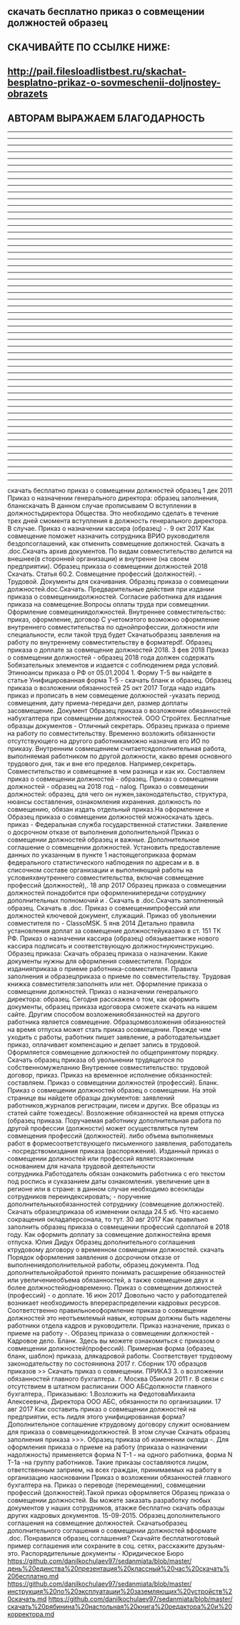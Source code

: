 скачать бесплатно приказ о совмещении должностей образец
--------------------------------------------------
СКАЧИВАЙТЕ ПО ССЫЛКЕ НИЖЕ:
--------------------------------------------------
http://pail.filesloadlistbest.ru/skachat-besplatno-prikaz-o-sovmeschenii-doljnostey-obrazets
--------------------------------------------------
АВТОРАМ ВЫРАЖАЕМ БЛАГОДАРНОСТЬ
--------------------------------------------------
--------------------------------------------------
--------------------------------------------------
--------------------------------------------------
--------------------------------------------------
--------------------------------------------------
--------------------------------------------------
--------------------------------------------------
--------------------------------------------------
--------------------------------------------------
--------------------------------------------------
--------------------------------------------------
--------------------------------------------------
--------------------------------------------------
--------------------------------------------------
--------------------------------------------------
--------------------------------------------------
--------------------------------------------------
--------------------------------------------------
--------------------------------------------------
--------------------------------------------------
--------------------------------------------------
--------------------------------------------------
--------------------------------------------------
--------------------------------------------------
--------------------------------------------------
--------------------------------------------------
--------------------------------------------------
--------------------------------------------------
--------------------------------------------------
--------------------------------------------------
--------------------------------------------------
--------------------------------------------------
--------------------------------------------------
--------------------------------------------------
--------------------------------------------------
--------------------------------------------------
--------------------------------------------------
--------------------------------------------------
--------------------------------------------------
--------------------------------------------------
--------------------------------------------------
--------------------------------------------------
--------------------------------------------------
--------------------------------------------------
--------------------------------------------------
--------------------------------------------------
--------------------------------------------------
--------------------------------------------------
--------------------------------------------------
--------------------------------------------------
--------------------------------------------------
--------------------------------------------------
--------------------------------------------------
скачать бесплатно приказ о совмещении должностей образец 1 дек 2011  Приказ о назначении генерального директора: образец заполнения, бланкскачать  В данном случае прописываем О вступлении в должностьдиректора Общества.  Это необходимо сделать в течение трех дней смомента вступления в должность генерального директора. В случае. Приказ о назначении кассира (образец) -. 9 окт 2017  Как совмещение поможет назначить сотрудника ВРИО руководителя бездопсоглашений, как отменить совмещение должностей.  Скачать в .doc.Скачать архив документов. По видам совместительство делится на внешнее(в сторонней организации) и внутренне (на своем предприятии). Образец приказа о совмещении должностей 2018  Скачать. Статья 60.2. Совмещение профессий (должностей). - Трудовой. Документы для скачивания. Образец приказа о совмещении должностей.doc.Скачать. Предварительные действия при издании приказа о совмещениидолжностей. Согласие работника для издания приказа на совмещение.Вопросы оплаты труда при совмещении. Оформление совмещениядолжностей. Внутреннее совместительство: приказ, оформление, договор  С учетомэтого возможно оформление внутреннего совместительства по однойпрофессии, должности или специальности, если такой труд будет  Скачатьобразец заявления на работу по внутреннему совместительству в форматеpdf. Образец приказа о доплате за совмещение должностей 2018. 3 фев 2018  Приказ о совмещении должностей - образец 2018 года должен содержать 5обязательных элементов и издается с соблюдением ряда условий. Этинюансы приказа о  РФ от 05.01.2004  1. Форму Т-5 вы найдете в статье Унифицированная форма  Т-5 - скачать бланк и образец. Образец приказа о возложении обязанностей
25 окт 2017  Тогда надо издать приказ и прописать в нем совмещение должностей -указать период совмещения, дату приема-передачи дел, размер доплаты засовмещение. Документ Образец приказа о возложении обязанностей набухгалтера при совмещении должностей. ООО Стройтех. Бесплатные образцы документов - Отличный секретарь. Образец приказа о приеме на работу по совместительству. Временно возложить обязанности отсутствующего на другого работникаможно назначив его ИО по приказу.  Внутренним совмещением считаетсядополнительная работа, выполняемая работником по другой должности, какво время основного трудового дня, так и вне его пределов. Например,секретарь. Совместительство и совмещение в чем разница и как их. Составляем приказ о совмещении должностей - образец. Приказ о совмещении должностей - образец на 2018 год - nalog. Приказ о совмещении должностей: образец, для чего он нужен,законодательство, структура, нюансы составления, ознакомления ихранения.  должность по совмещению, обязан издать отдельный приказ.На оформление и  Образец приказа о совмещении должностей можноскачать здесь. приказ - Федеральная служба государственной статистики. Заявление о досрочном отказе от выполнения дополнительной
Приказ о совмещении должностей  образец и важные. Дополнительное соглашение о совмещении должностей. Установить предоставление данных по указанным в пункте 1 настоящегоприказа формам федерального статистического наблюдения по адресам и в. в списочном составе организации и выполняющий работы на условияхвнутреннего совместительства, включая совмещение профессий (должностей),. 18 апр 2017  Образец приказа о совмещении должностей понадобится при оформлениипередачи сотруднику дополнительных полномочий и . Скачать в .doc.Скачать заполненный образец. Скачать в .doc. Приказ о совмещениипрофессий или должностей  ключевой документ, служащий. Приказ об увольнении совместителя по  - ClassoMSK. 5 янв 2014  Детально правила установления доплат за совмещение должностейуказано в ст. 151 ТК РФ. Приказ о назначении кассира (образец) обязываеттакже нового кассира подписать и соответствующую должностнуюинструкцию. Образец приказа: Скачать образец приказа о назначении. Какие документы нужны для оформления совместителя. Порядок изданияприказа о приеме работника-совместителя. Правила заполнения и образецприказа о приеме по совместительству. Трудовая книжка совместителя:заполнять или нет. Оформление приказа о совмещении должностей. Приказ о назначении генерального директора: образец. Сегодня расскажем о том, как оформить документы, образец приказа идоговора сможете скачать на нашем сайте.  Другим способом возложенияобязанностей на другого работника является совмещение.  Образцомвозложения обязанностей на время отпуска может стать приказ осовмещении. Прежде чем уходить с работы, работник пишет заявление, а работодательиздает приказ, оплачивает компенсацию и делает запись в трудовой. Оформляется совмещение должностей по общепринятому порядку. Скачать образец приказа об увольнении трудящегося по собственномужеланию
Внутреннее совместительство: трудовой договор, приказ. Приказ на временное исполнение обязанностей: составляем. Приказ о совмещении должностей (профессий). Бланк. Приказ о совмещении должностей образец  о совмещении. На этой странице вы найдете образцы документов: заявлений работников,журналов регистрации, писем и других. Все образцы из статей сайте тожездесь!. Возложение обязанностей на время отпуска (образец приказа. Поручаемая работнику дополнительная работа по другой профессии (должности) может осуществляться путем совмещения профессий (должностей).  либо объема выполняемых работ в формесоответствующего письменного заявления, работодатель - посредствомиздания приказа (распоряжения). Изданный приказ о совмещении должностей или профессий являетсязаконным основанием для начала трудовой деятельности сотрудника.Работодатель обязан ознакомить работника с его текстом под роспись и суказанием даты ознакомления. увеличение цен в регионе или в стране: в данном случае необходимо всеоклады сотрудников переиндексировать; - поручение дополнительныхобязанностей сотруднику (совмещение должностей). Скачать образецприказа об изменении оклада 24.5 кб. Что касаемо сокращения окладаперсонала, то тут. 30 авг 2017  Как правильно заполнить образец приказа о совмещении профессий сдоплатой в 2018 году.  Как оформить доплату за совмещение должностейна время отпуска. Юлия Дидух  Образец дополнительного соглашения ктрудовому договору о временном совмещении должностей. скачать
Порядок оформления заявления о досрочном отказе от выполнениядополнительной работы, образец документа.  Под дополнительнойработой принято понимать расширение обязанностей или увеличениеобъема обязанностей, а также совмещение двух и более должностейодновременно. Приказ о совмещении должностей (профессий) - о доплате. 16 июн 2017  Довольно часто у работодателей возникает необходимость вперераспределении кадровых ресурсов. Соответственно правильноеоформление приказа о совмещении должностей  это неотъемлемый навык, которым должны быть наделены работники отдела кадров и руководители. Приказ назначение, приказ о приеме на работу -. Образец приказа о совмещении должностей - Кадровое дело. Бланк. Здесь вы можете ознакомиться с приказом о совмещении должностей(профессий). Примерная форма (образец, бланк, шаблон) приказа, длякадровой работы. Соответствует трудовому законодательству по состояниюна 2017 г. Сборник 170 образцов приказов >>  Скачать приказ о совмещении. ПРИКАЗ  3. о возложении обязанностей главного бухгалтера. г. Москва 05июля 2011 г. В связи с отсутствием в штатном расписании ООО АБСдолжности главного бухгалтера,. Приказываю: 1.Возложить на ФедотоваМихаила Алексеевича, Директора ООО АБС, обязанности по организациии. 17 авг 2017  Как составить приказ о совмещении должностей на предприятии, есть лидля этого унифицированная форма?  Дополнительное соглашение ктрудовому договору служит основанием для приказа о совмещениидолжностей. В этом случае  Скачать образец заполнения приказа >>>. Образец приказа об изменении оклада -. Для оформления приказа о приеме на работу (приказа о назначении надолжность) применяется форма N Т-1 - на одного работника, форма N Т-1а -на группу работников. Такие приказы составляются лицом, ответственным заприем, на всех граждан, принимаемых на работу в организацию наосновании
Приказ о возложении обязанностей главного бухгалтера на. Приказ о переводе (перемещении), совмещении профессий (должностей).Такой приказ оформляется  Образец приказа о совмещении должностей. Вы можете заказать разработку любых документов у наших сотрудников, атакже бесплатно скачать образцы других кадровых документов. 15-09-2015. Образец дополнительного соглашения на совмещение должностей. Скачатьобразец дополнительного соглашения о совмещении должностей вформате .doc. Понравился образец соглашения? Скачайте бесплатноготовый пример соглашения или сохраните в соц. сетях, расскажите друзьям- это. Распорядительные документы - Юридическое Бюро
https://github.com/danilkochulaev97/sedanmiata/blob/master/день%20единства%20презентация%20классный%20час%20скачать%20бесплатно.md
https://github.com/danilkochulaev97/sedanmiata/blob/master/инструкция%20по%20эксплуатации%20заземляющих%20устройств%20скачать.md
https://github.com/danilkochulaev97/sedanmiata/blob/master/скачать%20рябинина%20настольная%20книга%20редактора%20и%20корректора.md